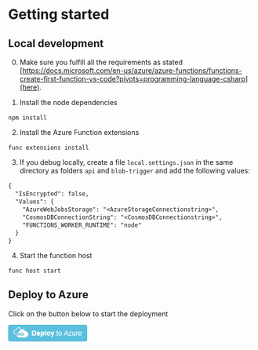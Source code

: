 # Getting started

## Local development

0) Make sure you fulfill all the requirements as stated [https://docs.microsoft.com/en-us/azure/azure-functions/functions-create-first-function-vs-code?pivots=programming-language-csharp](here).

1) Install the node dependencies
```
npm install
```

2) Install the Azure Function extensions
```
func extensions install
```

3) If you debug locally, create a file `local.settings.json` in the same directory as folders `api` and `blob-trigger` and add the following values:
```
{
  "IsEncrypted": false,
  "Values": {
    "AzureWebJobsStorage": "<AzureStorageConnectionstring>",
    "CosmosDBConnectionString": "<CosmosDBConnectionstring>",
    "FUNCTIONS_WORKER_RUNTIME": "node"
  }
}
```

4) Start the function host
```
func host start
```

## Deploy to Azure

Click on the button below to start the deployment

<a href="https://portal.azure.com/#create/Microsoft.Template/uri/https%3A%2F%2Fraw.githubusercontent.com%2Fmicrosoft%2Fverseagility%2Fmaster%2Fpipeline%2Finfrastructure%2Fazuredeploy.json%3Ftoken%3DAAYUN4CPWOQK363GWQTVVT26MILYC" target="_blank">
<img src="https://raw.githubusercontent.com/Azure/azure-quickstart-templates/master/1-CONTRIBUTION-GUIDE/images/deploytoazure.png"/>
</a>

